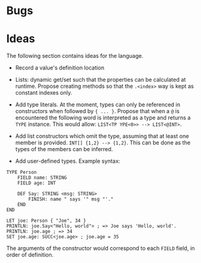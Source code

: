 # Bugs

# Ideas

The following section contains ideas for the language.

- Record a value's definition location

- Lists: dynamic get/set such that the properties can be calculated at runtime. Propose creating methods so that the `.<index>` way is kept as constant indexes only.

- Add type literals. At the moment, types can only be referenced in constructors when followed by `{ ... }`. Propose that when a `@` is encountered the following word is interpreted as a type and returns a `TYPE` instance. This would allow: `LIST<TP
YPE<0>> --> LIST<@INT>`.

- Add list constructors which omit the type, assuming that at least one member is provided. `INT[] {1,2} --> {1,2}`. This can be done as the types of the members can be inferred.

- Add user-defined types. Example syntax:

```
TYPE Person
	FIELD name: STRING
	FIELD age: INT

	DEF Say: STRING <msg: STRING>
		FINISH: name " says '" msg "'."
	END
END

LET joe: Person { "Joe", 34 }
PRINTLN: joe.Say<"Hello, world"> ; => Joe says 'Hello, world'.
PRINTLN: joe.age ; => 34
SET joe.age: SUCC<joe.age> ; joe.age = 35

```

The arguments of the constructor would correspond to each `FIELD` field, in order of definition.
